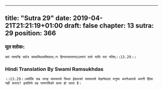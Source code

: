 
---
title: "Sutra 29"
date: 2019-04-21T21:21:19+01:00
draft: false
chapter: 13
sutra: 29
position: 366
---
### मूल श्लोकः:
```
समं पश्यन्हि सर्वत्र समवस्थितमीश्वरम्।न हिनस्त्यात्मनाऽऽत्मानं ततो याति परां गतिम्।।13.29।।

```

### Hindi Translation By Swami Ramsukhdas
```
।।13.29।।क्योंकि सब जगह समरूपसे स्थित ईश्वरको समरूपसे देखनेवाला मनुष्य अपनेआपसे अपनी हिंसा नहीं करता? इसलिये वह परमगतिको प्राप्त हो जाता है।

```

